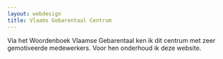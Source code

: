```yaml
---
layout: webdesign
title: Vlaams Gebarentaal Centrum
---
```

Via het Woordenboek Vlaamse Gebarentaal ken ik dit centrum met zeer gemotiveerde medewerkers. Voor hen onderhoud ik deze website.
